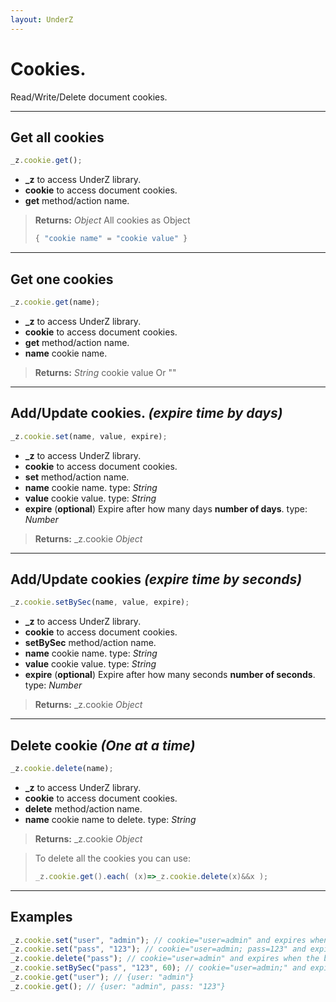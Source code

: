 ```yaml
---
layout: UnderZ
---
```

# Cookies.
Read/Write/Delete document cookies.

***

## Get all cookies
```js
_z.cookie.get();
```

* **_z** to access UnderZ library.
* **cookie** to access document cookies.
* **get** method/action name.

> **Returns:** _Object_ All cookies as Object 
> 
> ```js
> { "cookie name" = "cookie value" }
> ``` 
> 

***

## Get one cookies
```js
_z.cookie.get(name);
```

* **_z** to access UnderZ library.
* **cookie** to access document cookies.
* **get** method/action name.
* **name** cookie name.

> **Returns:** _String_ cookie value Or "" 

***

## Add/Update cookies. _(expire time by days)_
```js
_z.cookie.set(name, value, expire);
```

* **_z** to access UnderZ library.
* **cookie** to access document cookies.
* **set** method/action name.
* **name** cookie name. type: _String_
* **value** cookie value. type: _String_
* **expire** (**optional**) Expire after how many days **number of days**.  type: _Number_

> **Returns:** \_z.cookie _Object_

***

## Add/Update cookies _(expire time by seconds)_
```js
_z.cookie.setBySec(name, value, expire);
```

* **_z** to access UnderZ library.
* **cookie** to access document cookies.
* **setBySec** method/action name.
* **name** cookie name. type: _String_
* **value** cookie value. type: _String_
* **expire** (**optional**) Expire after how many seconds **number of seconds**.  type: _Number_

> **Returns:** \_z.cookie _Object_

***

## Delete cookie _(One at a time)_
```js
_z.cookie.delete(name);
```

* **_z** to access UnderZ library.
* **cookie** to access document cookies.
* **delete** method/action name.
* **name** cookie name to delete. type: _String_

> **Returns:** \_z.cookie _Object_

> To delete all the cookies you can use: 
> 
> ```js
> _z.cookie.get().each( (x)=>_z.cookie.delete(x)&&x );
> ```

***

## Examples

```js
_z.cookie.set("user", "admin"); // cookie="user=admin" and expires when the browsing session ends
_z.cookie.set("pass", "123"); // cookie="user=admin; pass=123" and expires when the browsing session ends
_z.cookie.delete("pass"); // cookie="user=admin" and expires when the browsing session ends
_z.cookie.setBySec("pass", "123", 60); // cookie="user=admin;" and expires when the browsing session ends, cookie="pass=123" and expires after 60 seconds
_z.cookie.get("user"); // {user: "admin"}
_z.cookie.get(); // {user: "admin", pass: "123"}

```
